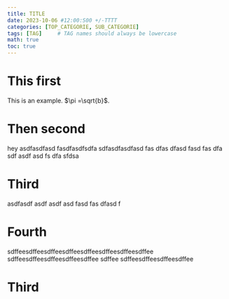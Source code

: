 ```yaml
---
title: TITLE
date: 2023-10-06 #12:00:S00 +/-TTTT
categories: [TOP_CATEGORIE, SUB_CATEGORIE]
tags: [TAG]     # TAG names should always be lowercase
math: true 
toc: true
---
```


# This first
This is an example. $\pi =\sqrt{b}$.

# Then second
hey
asdfasdfasd
fasdfasdfsdfa
sdfasdfasdfasd
fas
dfas
dfasd
fasd
fas
dfa
sdf
asdf
asd
fs
dfa
sfdsa



# Third
asdfasdf
asdf
asdf
asd
fasd
fas
dfasd
f
# Fourth
sdffeesdffeesdffeesdffeesdffeesdffeesdffeesdffee
sdffeesdffeesdffeesdffeesdffee
sdffee
sdffeesdffeesdffeesdffee
# Third
